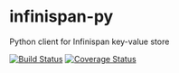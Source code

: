 # infinispan-py
Python client for Infinispan key-value store

[![Build Status](https://travis-ci.org/VaclavDedik/infinispan-py.svg?branch=master)](https://travis-ci.org/VaclavDedik/infinispan-py)
[![Coverage Status](https://coveralls.io/repos/github/VaclavDedik/infinispan-py/badge.svg?branch=master)](https://coveralls.io/github/VaclavDedik/infinispan-py?branch=master)
